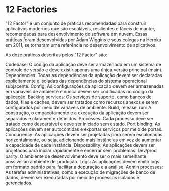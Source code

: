 # 12 Factories

"12 Factor" é um conjunto de práticas recomendadas para construir aplicativos modernos que são escaláveis, resilientes e fáceis de manter, recomendadas para desenvolvimento de software em nuvem. Essas práticas foram desenvolvidas por Adam Wiggins e seus colegas na Heroku em 2011, se tornaram uma referência no desenvolvimento de aplicativos.

As doze práticas descritas pelos "12 Factor" são:

Codebase: O código da aplicação deve ser armazenado em um sistema de controle de versão e deve existir apenas uma única versão principal (main).
Dependencies: Todas as dependências da aplicação devem ser declaradas explicitamente e isoladas das dependências do sistema operacional subjacente.
Config: As configurações da aplicação devem ser armazenadas em variáveis de ambiente e nunca devem ser codificadas no código da aplicação.
Backing services: Os serviços de suporte, como bancos de dados, filas e caches, devem ser tratados como recursos anexos e serem configurados por meio de variáveis de ambiente.
Build, release, run: A construção, o empacotamento e a execução da aplicação devem ser separados e claramente definidos.
Processes: Cada processo deve ser tratado como descartável e deve ser iniciado sem estado.
Port binding: As aplicações devem ser autocontidas e exportar serviços por meio de portas.
Concurrency: As aplicações devem ser projetadas para serem escalonadas horizontalmente, ou seja, adicionando mais instâncias em vez de aumentar a capacidade de cada instância.
Disposability: As aplicações devem ser projetadas para iniciar rapidamente e encerrar sem problemas.
Dev/prod parity: O ambiente de desenvolvimento deve ser o mais semelhante possível ao ambiente de produção.
Logs: As aplicações devem emitir logs em formato padrão para facilitar a depuração e a análise.
Admin processes: As tarefas administrativas, como a execução de migrações de banco de dados, devem ser executadas por meio de processos isolados e gerenciados.
